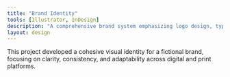 ```yaml
---
title: "Brand Identity"
tools: [Illustrator, InDesign]
description: "A comprehensive brand system emphasizing logo design, typography, and color usage."
layout: design
---
```


This project developed a cohesive visual identity for a fictional brand, focusing on clarity, consistency, and adaptability across digital and print platforms.
